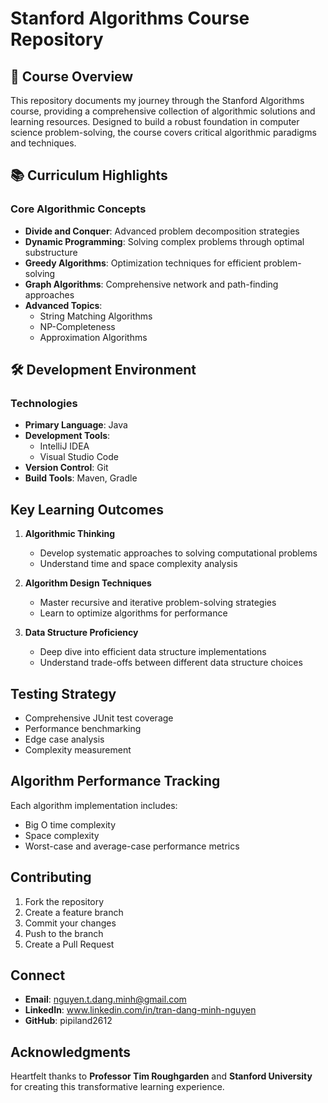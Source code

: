 # Stanford Algorithms Course Repository

## 🎯 Course Overview

This repository documents my journey through the Stanford Algorithms course, providing a comprehensive collection of algorithmic solutions and learning resources. Designed to build a robust foundation in computer science problem-solving, the course covers critical algorithmic paradigms and techniques.

## 📚 Curriculum Highlights

### Core Algorithmic Concepts
- **Divide and Conquer**: Advanced problem decomposition strategies
- **Dynamic Programming**: Solving complex problems through optimal substructure
- **Greedy Algorithms**: Optimization techniques for efficient problem-solving
- **Graph Algorithms**: Comprehensive network and path-finding approaches
- **Advanced Topics**:
  - String Matching Algorithms
  - NP-Completeness
  - Approximation Algorithms

## 🛠 Development Environment

### Technologies
- **Primary Language**: Java
- **Development Tools**:
  - IntelliJ IDEA
  - Visual Studio Code
- **Version Control**: Git
- **Build Tools**: Maven, Gradle

## Key Learning Outcomes

1. **Algorithmic Thinking**
   - Develop systematic approaches to solving computational problems
   - Understand time and space complexity analysis

2. **Algorithm Design Techniques**
   - Master recursive and iterative problem-solving strategies
   - Learn to optimize algorithms for performance

3. **Data Structure Proficiency**
   - Deep dive into efficient data structure implementations
   - Understand trade-offs between different data structure choices

## Testing Strategy

- Comprehensive JUnit test coverage
- Performance benchmarking
- Edge case analysis
- Complexity measurement

## Algorithm Performance Tracking

Each algorithm implementation includes:
- Big O time complexity
- Space complexity
- Worst-case and average-case performance metrics

## Contributing

1. Fork the repository
2. Create a feature branch
3. Commit your changes
4. Push to the branch
5. Create a Pull Request

## Connect

- **Email**: nguyen.t.dang.minh@gmail.com
- **LinkedIn**: www.linkedin.com/in/tran-dang-minh-nguyen
- **GitHub**: pipiland2612

## Acknowledgments

Heartfelt thanks to **Professor Tim Roughgarden** and **Stanford University** for creating this transformative learning experience.
